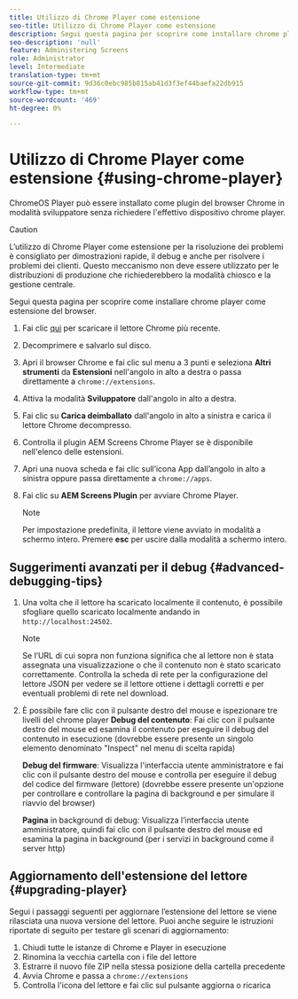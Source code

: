 ```yaml
---
title: Utilizzo di Chrome Player come estensione
seo-title: Utilizzo di Chrome Player come estensione
description: Segui questa pagina per scoprire come installare chrome player come estensione del browser.
seo-description: 'null'
feature: Administering Screens
role: Administrator
level: Intermediate
translation-type: tm+mt
source-git-commit: 9d36c0ebc985b815ab41d3f3ef44baefa22db915
workflow-type: tm+mt
source-wordcount: '469'
ht-degree: 0%

---
```



# Utilizzo di Chrome Player come estensione {#using-chrome-player}

ChromeOS Player può essere installato come plugin del browser Chrome in modalità sviluppatore senza richiedere l&#39;effettivo dispositivo chrome player.

>[!CAUTION]
>
> L’utilizzo di Chrome Player come estensione per la risoluzione dei problemi è consigliato per dimostrazioni rapide, il debug e anche per risolvere i problemi dei clienti. Questo meccanismo non deve essere utilizzato per le distribuzioni di produzione che richiederebbero la modalità chiosco e la gestione centrale.

Segui questa pagina per scoprire come installare chrome player come estensione del browser.

1. Fai clic [qui](https://download.macromedia.com/screens/) per scaricare il lettore Chrome più recente.

1. Decomprimere e salvarlo sul disco.

1. Apri il browser Chrome e fai clic sul menu a 3 punti e seleziona **Altri strumenti** da **Estensioni** nell&#39;angolo in alto a destra o passa direttamente a `chrome://extensions`.

1. Attiva la modalità **Sviluppatore** dall&#39;angolo in alto a destra.

1. Fai clic su **Carica deimballato** dall&#39;angolo in alto a sinistra e carica il lettore Chrome decompresso.

1. Controlla il plugin AEM Screens Chrome Player se è disponibile nell&#39;elenco delle estensioni.

1. Apri una nuova scheda e fai clic sull’icona App dall’angolo in alto a sinistra oppure passa direttamente a `chrome://apps`.

1. Fai clic su **AEM Screens Plugin** per avviare Chrome Player.
   >[!NOTE]
   >
   > Per impostazione predefinita, il lettore viene avviato in modalità a schermo intero. Premere **esc** per uscire dalla modalità a schermo intero.


## Suggerimenti avanzati per il debug {#advanced-debugging-tips}

1. Una volta che il lettore ha scaricato localmente il contenuto, è possibile sfogliare quello scaricato localmente andando in `http://localhost:24502`.

   >[!NOTE]
   >
   > Se l’URL di cui sopra non funziona significa che al lettore non è stata assegnata una visualizzazione o che il contenuto non è stato scaricato correttamente. Controlla la scheda di rete per la configurazione del lettore JSON per vedere se il lettore ottiene i dettagli corretti e per eventuali problemi di rete nel download.

1. È possibile fare clic con il pulsante destro del mouse e ispezionare tre livelli del chrome player
   **Debug del contenuto**: Fai clic con il pulsante destro del mouse ed esamina il contenuto per eseguire il debug del contenuto in esecuzione (dovrebbe essere presente un singolo elemento denominato &quot;Inspect&quot; nel menu di scelta rapida)

   **Debug del firmware**: Visualizza l&#39;interfaccia utente amministratore e fai clic con il pulsante destro del mouse e controlla per eseguire il debug del codice del firmware (lettore) (dovrebbe essere presente un&#39;opzione per controllare e controllare la pagina di background e per simulare il riavvio del browser)

   **Pagina** in background di debug: Visualizza l’interfaccia utente amministratore, quindi fai clic con il pulsante destro del mouse ed esamina la pagina in background (per i servizi in background come il server http)

## Aggiornamento dell&#39;estensione del lettore {#upgrading-player}

Segui i passaggi seguenti per aggiornare l’estensione del lettore se viene rilasciata una nuova versione del lettore. Puoi anche seguire le istruzioni riportate di seguito per testare gli scenari di aggiornamento:

1. Chiudi tutte le istanze di Chrome e Player in esecuzione
1. Rinomina la vecchia cartella con i file del lettore
1. Estrarre il nuovo file ZIP nella stessa posizione della cartella precedente
1. Avvia Chrome e passa a `chrome://extensions`
1. Controlla l&#39;icona del lettore e fai clic sul pulsante aggiorna o ricarica